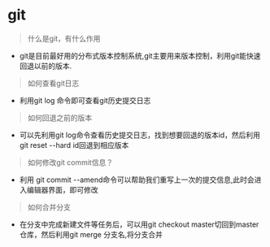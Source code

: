 # git
> 什么是git，有什么作用
* git是目前最好用的分布式版本控制系统,git主要用来版本控制，利用git能快速回退以前的版本.
> 如何查看git日志
* 利用git log 命令即可查看git历史提交日志
> 如何回退之前的版本
* 可以先利用git log命令查看历史提交日志，找到想要回退的版本id，然后利用git reset --hard id回退到相应版本
> 如何修改git commit信息？
* 利用 git commit --amend命令可以帮助我们重写上一次的提交信息,此时会进入编辑器界面，即可修改
> 如何合并分支
* 在分支中完成新建文件等任务后，可以用git checkout master切回到master仓库，然后利用git merge 分支名,将分支合并
